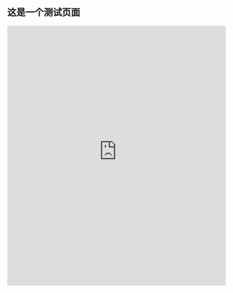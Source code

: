## 这是一个测试页面
<html>
<head>
  <meta http-equiv="Content-Security-Policy" content="frame-ancestors'self' https://quirky-saturday-a6d.notion.site/">
</head>
<body>
  <div style="width: 100%; height: 50%">
    <iframe src="https://quirky-saturday-a6d.notion.site/ebd/22818069493b807ba76cf1aa90fa7f15" width="100%" height="600" frameborder="0" allowfullscreen />
  </div>
</body>
</html>
